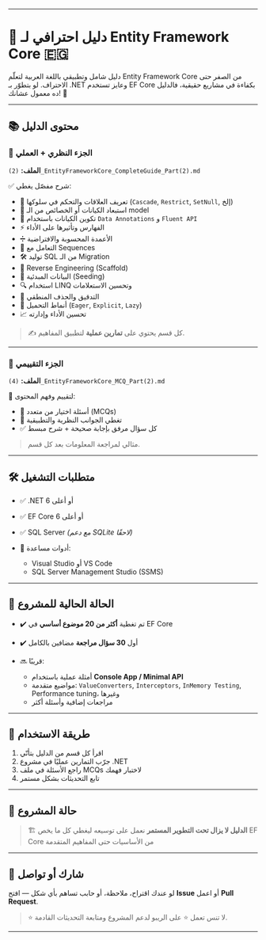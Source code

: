 
---

# 🧠 دليل احترافي لـ Entity Framework Core 🇪🇬

دليل شامل وتطبيقي باللغة العربية لتعلّم Entity Framework Core من الصفر حتى الاحتراف.
لو بتطوّر بـ .NET وعايز تستخدم EF Core بكفاءة في مشاريع حقيقية، فالدليل ده معمول عشانك! 💪

---

## 📚 محتوى الدليل

### 🔹 الجزء النظري + العملي

**الملف:** `(2)_EntityFrameworkCore_CompleteGuide_Part(2).md`

✅ شرح مفصّل يغطي:

* 🔄 تعريف العلاقات والتحكم في سلوكها (`Cascade`, `Restrict`, `SetNull`, إلخ)
* 🚫 استبعاد الكيانات أو الخصائص من الـ model
* 🧬 تكوين الكيانات باستخدام `Data Annotations` و `Fluent API`
* ⚡ الفهارس وتأثيرها على الأداء
* ➗ الأعمدة المحسوبة والافتراضية
* 🔢 التعامل مع Sequences
* 🛠 توليد SQL من الـ Migration
* 🔁 Reverse Engineering (Scaffold)
* 🌱 البيانات المبدئية (Seeding)
* 🔍 استخدام LINQ وتحسين الاستعلامات
* 🔐 التدقيق والحذف المنطقي
* 🚚 أنماط التحميل (`Eager`, `Explicit`, `Lazy`)
* 📈 تحسين الأداء وإدارته

> ✍️ كل قسم يحتوي على **تمارين عملية** لتطبيق المفاهيم.

---

### 🔹 الجزء التقييمي

**الملف:** `(4)_EntityFrameworkCore_MCQ_Part(2).md`

🎯 لتقييم وفهم المحتوى:

* 🧠 أسئلة اختيار من متعدد (MCQs)
* 🧩 تغطي الجوانب النظرية والتطبيقية
* ✅ كل سؤال مرفق بإجابة صحيحة + شرح مبسط

> مثالي لمراجعة المعلومات بعد كل قسم.

---

## 🛠 متطلبات التشغيل

* ✅ .NET 6 أو أعلى
* ✅ EF Core 6 أو أعلى
* ✅ SQL Server *(مع دعم SQLite لاحقًا)*
* 🔧 أدوات مساعدة:

  * Visual Studio أو VS Code
  * SQL Server Management Studio (SSMS)

---

## 🔄 الحالة الحالية للمشروع

* ✔️ تم تغطية **أكثر من 20 موضوع أساسي** في EF Core
* ✔️ أول **30 سؤال مراجعة** مضافين بالكامل
* 🔜 قريبًا:

  * أمثلة عملية باستخدام **Console App / Minimal API**
  * مواضيع متقدمة: `ValueConverters`, `Interceptors`, `InMemory Testing`, Performance tuning، وغيرها
  * مراجعات إضافية وأسئلة أكثر

---

## 🧭 طريقة الاستخدام

1. اقرأ كل قسم من الدليل بتأنّي
2. جرّب التمارين عمليًا في مشروع .NET
3. راجع الأسئلة في ملف MCQs لاختبار فهمك
4. تابع التحديثات بشكل مستمر

---

## 🚧 حالة المشروع

> 🏗️ **الدليل لا يزال تحت التطوير المستمر**
> نعمل على توسيعه ليغطي كل ما يخص EF Core من الأساسيات حتى المفاهيم المتقدمة

---

## 🤝 شارك أو تواصل

لو عندك اقتراح، ملاحظة، أو حابب تساهم بأي شكل — افتح **Issue** أو اعمل **Pull Request**.

> ⭐ لا تنس تعمل ⭐ على الريبو لدعم المشروع ومتابعة التحديثات القادمة.

---

